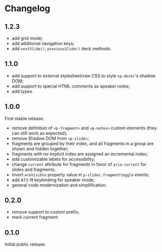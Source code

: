 # Changelog

## 1.2.3

- add grid mode;
- add additional navigation keys;
- add `nextSlide()`, `previousSlide()` deck methods.

## 1.1.0

- add support to external stylesheet/raw CSS to style `<p-deck>`'s shadow DOM;
- add support to special HTML comments as speaker notes;
- add types.

## 1.0.0

First stable release.

- remove definition of `<p-fragment>` and `<p-notes>` custom elements (they can
  still work as expected);
- remove Shadow DOM from `<p-slide>`;
- fragments are grouped by their index, and all fragments in a group are shown
  and hidden together;
- fragments with no explicit index are assigned an incremental index;
- add customizable labels for accessibility;
- change `current` attribute for fragments in favor of `aria-current` for slides
  and fragments;
- invert `areVisible` property value in `p-slides.fragmenttoggle` events;
- add <kbd>Alt</kbd>-<kbd>M</kbd> keybinding for speaker mode;
- general code modernization and simplification.

## 0.2.0

- remove support to custom prefix;
- mark current fragment.

## 0.1.0

Initial public release.
